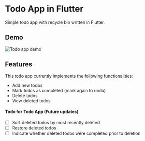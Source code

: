 # Todo App in Flutter
Simple todo app with recycle bin written in Flutter.

## Demo
![Todo app demo](assets/demo.gif)

## Features
This todo app currently implements the following functionalities:
- Add new todos
- Mark todos as completed (mark again to undo)
- Delete todos
- View deleted todos

#### Todo for Todo App (Future updates)
- [ ] Sort deleted todos by most recently deleted
- [ ] Restore deleted todos
- [ ] Indicate whether deleted todos were completed prior to deletion
